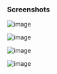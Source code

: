 ### Screenshots

![image](https://user-images.githubusercontent.com/61910163/174452232-dbdf47fc-5d88-4b0f-a175-0c40756d5723.png)
  
  
 ![image](https://user-images.githubusercontent.com/61910163/174452256-34727c94-51d7-46ca-b4ff-1616add9998e.png)



![image](https://user-images.githubusercontent.com/61910163/174452271-00b2fa55-966c-4954-a5e4-9d5c361e3688.png)


![image](https://user-images.githubusercontent.com/61910163/174452277-71246c79-0e1b-4ab6-807f-fe3477ae54f5.png)


